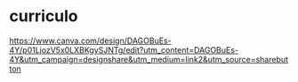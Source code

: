 # curriculo
https://www.canva.com/design/DAGOBuEs-4Y/p01LjozV5x0LXBKgySJNTg/edit?utm_content=DAGOBuEs-4Y&utm_campaign=designshare&utm_medium=link2&utm_source=sharebutton
